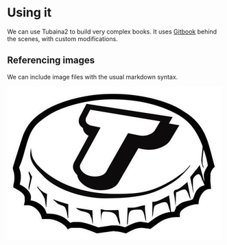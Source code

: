 # Using it

We can use Tubaina2 to build very complex books. It uses [Gitbook](http://gitbook.com) behind the scenes, with custom modifications.

## Referencing images

We can include image files with the usual markdown syntax.

![Tubaina](images/tubaina.jpg "Illustrative icon")